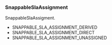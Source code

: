 ### SnappableSlaAssignment
SnappableSlaAssigment.

- SNAPPABLE_SLA_ASSIGNMENT_DERIVED
- SNAPPABLE_SLA_ASSIGNMENT_DIRECT
- SNAPPABLE_SLA_ASSIGNMENT_UNASSIGNED
